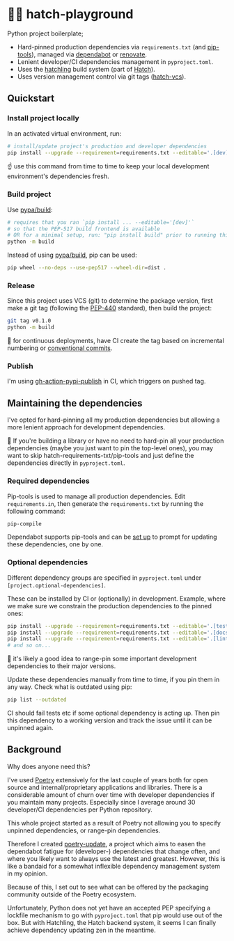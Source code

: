 # 😶‍🌫️ hatch-playground

Python project boilerplate;

- Hard-pinned production dependencies via `requirements.txt` (and [pip-tools](https://github.com/jazzband/pip-tools)), managed via [dependabot](https://github.com/dependabot) or [renovate](https://www.mend.io/free-developer-tools/renovate/).
- Lenient developer/CI dependencies management in `pyproject.toml`.
- Uses the [hatchling](https://github.com/pypa/hatch/tree/master/backend) build system (part of [Hatch](https://github.com/pypa/hatch)).
- Uses version management control via git tags ([hatch-vcs](https://github.com/ofek/hatch-vcs)).

## Quickstart

### Install project locally

In an activated virtual environment, run:

```bash
# install/update project's production and developer dependencies
pip install --upgrade --requirement=requirements.txt --editable='.[dev]'
```

☝️ use this command from time to time to keep your local development environment's dependencies fresh.

### Build project

Use [pypa/build](https://github.com/pypa/build):

```bash
# requires that you ran `pip install ... --editable='[dev]'`
# so that the PEP-517 build frontend is available
# OR for a minimal setup, run: "pip install build" prior to running this command
python -m build
```

Instead of using [pypa/build](https://github.com/pypa/build), pip can be used:

```bash
pip wheel --no-deps --use-pep517 --wheel-dir=dist .
```

### Release

Since this project uses VCS (git) to determine the package version, first make a git tag (following the [PEP-440](https://peps.python.org/pep-0440/) standard), then build the project:

```bash
git tag v0.1.0
python -m build
```

🍑 for continuous deployments, have CI create the tag based on incremental numbering or [conventional commits](https://www.conventionalcommits.org/).

### Publish

I'm using [gh-action-pypi-publish](https://github.com/pypa/gh-action-pypi-publish) in CI, which triggers on pushed tag.

## Maintaining the dependencies

I've opted for hard-pinning all my production dependencies but allowing a more lenient approach for development dependencies.

🍎 If you're building a library or have no need to hard-pin all your production dependencies (maybe you just want to pin the top-level ones), you may want to skip hatch-requirements-txt/pip-tools and just define the dependencies directly in `pyproject.toml`.

### Required dependencies

Pip-tools is used to manage all production dependencies. Edit `requirements.in`, then generate the `requirements.txt` by running the following command:

```bash
pip-compile
```

Dependabot supports pip-tools and can be [set up](https://github.com/fredrikaverpil/hatch-playground/blob/main/.github/dependabot.yml) to prompt for updating these dependencies, one by one.

### Optional dependencies

Different dependency groups are specified in `pyproject.toml` under `[project.optional-dependencies]`.

These can be installed by CI or (optionally) in development. Example, where we make sure we constrain the production dependencies to the pinned ones:

```bash
pip install --upgrade --requirement=requirements.txt --editable='.[tests]'
pip install --upgrade --requirement=requirements.txt --editable='.[docs]'
pip install --upgrade --requirement=requirements.txt --editable='.[lint]'
# and so on...
```

🍌 it's likely a good idea to range-pin some important development dependencies to their major versions.

Update these dependencies manually from time to time, if you pin them in any way. Check what is outdated using pip:

```bash
pip list --outdated
```

CI should fail tests etc if some optional dependency is acting up. Then pin this dependency to a working version and track the issue until it can be unpinned again.

## Background

Why does anyone need this?

I've used [Poetry](https://github.com/python-poetry/poetry) extensively for the last couple of years both for open source and internal/proprietary applications and libraries. There is a considerable amount of churn over time with developer dependencies if you maintain many projects. Especially since I average around 30 developer/CI dependencies per Python repository.

This whole project started as a result of Poetry not allowing you to specify unpinned dependencies, or range-pin dependencies.

Therefore I created [poetry-update](https://github.com/fredrikaverpil/poetry-update), a project which aims to easen the dependabot fatigue for (developer-) dependencies that change often, and where you likely want to always use the latest and greatest. However, this is like a bandaid for a somewhat inflexible dependency management system in my opinion.

Because of this, I set out to see what can be offered by the packaging community outside of the Poetry ecosystem.

Unfortunately, Python does not yet have an accepted PEP specifying a lockfile mechanism to go with `pyproject.toml` that pip would use out of the box. But with Hatchling, the Hatch backend system, it seems I can finally achieve dependency updating zen in the meantime.
